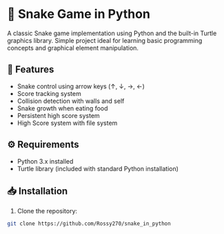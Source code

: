# 🐍 Snake Game in Python

A classic Snake game implementation using Python and the built-in Turtle graphics library. Simple project ideal for learning basic programming concepts and graphical element manipulation.

## 🚀 Features
- Snake control using arrow keys (↑, ↓, →, ←)
- Score tracking system
- Collision detection with walls and self
- Snake growth when eating food
- Persistent high score system
- High Score system with file system

## ⚙️ Requirements
- Python 3.x installed
- Turtle library (included with standard Python installation)

## 📥 Installation
1. Clone the repository:
```bash
git clone https://github.com/Rossy270/snake_in_python